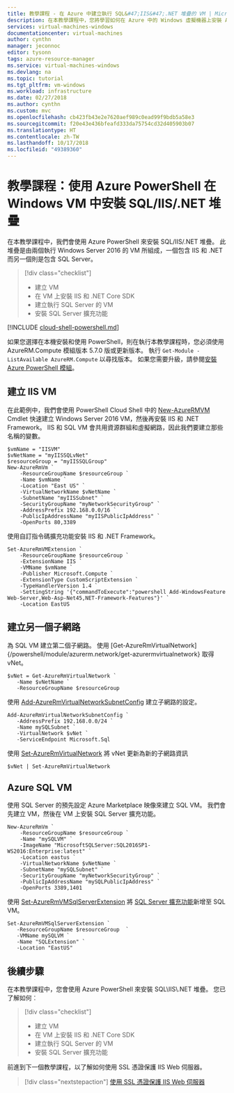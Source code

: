 ```yaml
---
title: 教學課程 - 在 Azure 中建立執行 SQL&#47;IIS&#47;.NET 堆疊的 VM | Microsoft Docs
description: 在本教學課程中，您將學習如何在 Azure 中的 Windows 虛擬機器上安裝 Azure SQL、IIS、.NET 堆疊。
services: virtual-machines-windows
documentationcenter: virtual-machines
author: cynthn
manager: jeconnoc
editor: tysonn
tags: azure-resource-manager
ms.service: virtual-machines-windows
ms.devlang: na
ms.topic: tutorial
ms.tgt_pltfrm: vm-windows
ms.workload: infrastructure
ms.date: 02/27/2018
ms.author: cynthn
ms.custom: mvc
ms.openlocfilehash: cb423fb43e2e7620aef989c0ead99f9bdb5a58e3
ms.sourcegitcommit: f20e43e436bfeafd333da75754cd32d405903b07
ms.translationtype: HT
ms.contentlocale: zh-TW
ms.lasthandoff: 10/17/2018
ms.locfileid: "49389360"
---
```

# <a name="tutorial-install-the-sql47iis47net-stack-in-a-windows-vm-with-azure-powershell"></a>教學課程：使用 Azure PowerShell 在 Windows VM 中安裝 SQL&#47;IIS&#47;.NET 堆疊

在本教學課程中，我們會使用 Azure PowerShell 來安裝 SQL&#47;IIS&#47;.NET 堆疊。 此堆疊是由兩個執行 Windows Server 2016 的 VM 所組成，一個包含 IIS 和 .NET 而另一個則是包含 SQL Server。

> [!div class="checklist"]
> * 建立 VM 
> * 在 VM 上安裝 IIS 和 .NET Core SDK
> * 建立執行 SQL Server 的 VM
> * 安裝 SQL Server 擴充功能

[!INCLUDE [cloud-shell-powershell.md](../../../includes/cloud-shell-powershell.md)]

如果您選擇在本機安裝和使用 PowerShell，則在執行本教學課程時，您必須使用 AzureRM.Compute 模組版本 5.7.0 版或更新版本。 執行 `Get-Module -ListAvailable AzureRM.Compute` 以尋找版本。 如果您需要升級，請參閱[安裝 Azure PowerShell 模組](/powershell/azure/install-azurerm-ps)。

## <a name="create-a-iis-vm"></a>建立 IIS VM 

在此範例中，我們會使用 PowerShell Cloud Shell 中的 [New-AzureRMVM](/powershell/module/azurerm.compute/new-azurermvm) Cmdlet 快速建立 Windows Server 2016 VM，然後再安裝 IIS 和 .NET Framework。 IIS 和 SQL VM 會共用資源群組和虛擬網路，因此我們要建立那些名稱的變數。


```azurepowershell-interactive
$vmName = "IISVM"
$vNetName = "myIISSQLvNet"
$resourceGroup = "myIISSQLGroup"
New-AzureRmVm `
    -ResourceGroupName $resourceGroup `
    -Name $vmName `
    -Location "East US" `
    -VirtualNetworkName $vNetName `
    -SubnetName "myIISSubnet" `
    -SecurityGroupName "myNetworkSecurityGroup" `
    -AddressPrefix 192.168.0.0/16 `
    -PublicIpAddressName "myIISPublicIpAddress" `
    -OpenPorts 80,3389 
```

使用自訂指令碼擴充功能安裝 IIS 和 .NET Framework。

```azurepowershell-interactive
Set-AzureRmVMExtension `
    -ResourceGroupName $resourceGroup `
    -ExtensionName IIS `
    -VMName $vmName `
    -Publisher Microsoft.Compute `
    -ExtensionType CustomScriptExtension `
    -TypeHandlerVersion 1.4 `
    -SettingString '{"commandToExecute":"powershell Add-WindowsFeature Web-Server,Web-Asp-Net45,NET-Framework-Features"}' `
    -Location EastUS
```

## <a name="create-another-subnet"></a>建立另一個子網路

為 SQL VM 建立第二個子網路。 使用 [Get-AzureRmVirtualNetwork]{/powershell/module/azurerm.network/get-azurermvirtualnetwork} 取得 vNet。

```azurepowershell-interactive
$vNet = Get-AzureRmVirtualNetwork `
   -Name $vNetName `
   -ResourceGroupName $resourceGroup
```

使用 [Add-AzureRmVirtualNetworkSubnetConfig](/powershell/module/azurerm.network/add-azurermvirtualnetworksubnetconfig) 建立子網路的設定。


```azurepowershell-interactive
Add-AzureRmVirtualNetworkSubnetConfig `
   -AddressPrefix 192.168.0.0/24 `
   -Name mySQLSubnet `
   -VirtualNetwork $vNet `
   -ServiceEndpoint Microsoft.Sql
```

使用 [Set-AzureRmVirtualNetwork](/powershell/module/azurerm.network/set-azurermvirtualnetwork) 將 vNet 更新為新的子網路資訊
   
```azurepowershell-interactive   
$vNet | Set-AzureRmVirtualNetwork
```

## <a name="azure-sql-vm"></a>Azure SQL VM

使用 SQL Server 的預先設定 Azure Marketplace 映像來建立 SQL VM。 我們會先建立 VM，然後在 VM 上安裝 SQL Server 擴充功能。 


```azurepowershell-interactive
New-AzureRmVm `
    -ResourceGroupName $resourceGroup `
    -Name "mySQLVM" `
    -ImageName "MicrosoftSQLServer:SQL2016SP1-WS2016:Enterprise:latest" `
    -Location eastus `
    -VirtualNetworkName $vNetName `
    -SubnetName "mySQLSubnet" `
    -SecurityGroupName "myNetworkSecurityGroup" `
    -PublicIpAddressName "mySQLPublicIpAddress" `
    -OpenPorts 3389,1401 
```

使用 [Set-AzureRmVMSqlServerExtension](/powershell/module/azurerm.compute/set-azurermvmsqlserverextension) 將 [SQL Server 擴充功能](https://docs.microsoft.com/azure/virtual-machines/windows/sql/virtual-machines-windows-sql-server-agent-extension)新增至 SQL VM。

```azurepowershell-interactive
Set-AzureRmVMSqlServerExtension `
   -ResourceGroupName $resourceGroup  `
   -VMName mySQLVM `
   -Name "SQLExtension" `
   -Location "EastUS"
```

## <a name="next-steps"></a>後續步驟

在本教學課程中，您會使用 Azure PowerShell 來安裝 SQL&#92;IIS&#92;.NET 堆疊。 您已了解如何︰

> [!div class="checklist"]
> * 建立 VM 
> * 在 VM 上安裝 IIS 和 .NET Core SDK
> * 建立執行 SQL Server 的 VM
> * 安裝 SQL Server 擴充功能

前進到下一個教學課程，以了解如何使用 SSL 憑證保護 IIS Web 伺服器。

> [!div class="nextstepaction"]
> [使用 SSL 憑證保護 IIS Web 伺服器](tutorial-secure-web-server.md)

